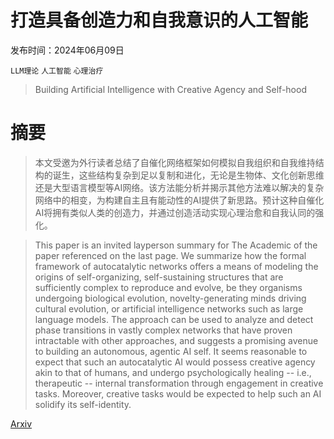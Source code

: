 # 打造具备创造力和自我意识的人工智能

发布时间：2024年06月09日

`LLM理论` `人工智能` `心理治疗`

> Building Artificial Intelligence with Creative Agency and Self-hood

# 摘要

> 本文受邀为外行读者总结了自催化网络框架如何模拟自我组织和自我维持结构的诞生，这些结构复杂到足以复制和进化，无论是生物体、文化创新思维还是大型语言模型等AI网络。该方法能分析并揭示其他方法难以解决的复杂网络中的相变，为构建自主且有能动性的AI提供了新思路。预计这种自催化AI将拥有类似人类的创造力，并通过创造活动实现心理治愈和自我认同的强化。

> This paper is an invited layperson summary for The Academic of the paper referenced on the last page. We summarize how the formal framework of autocatalytic networks offers a means of modeling the origins of self-organizing, self-sustaining structures that are sufficiently complex to reproduce and evolve, be they organisms undergoing biological evolution, novelty-generating minds driving cultural evolution, or artificial intelligence networks such as large language models. The approach can be used to analyze and detect phase transitions in vastly complex networks that have proven intractable with other approaches, and suggests a promising avenue to building an autonomous, agentic AI self. It seems reasonable to expect that such an autocatalytic AI would possess creative agency akin to that of humans, and undergo psychologically healing -- i.e., therapeutic -- internal transformation through engagement in creative tasks. Moreover, creative tasks would be expected to help such an AI solidify its self-identity.

[Arxiv](https://arxiv.org/abs/2407.10978)